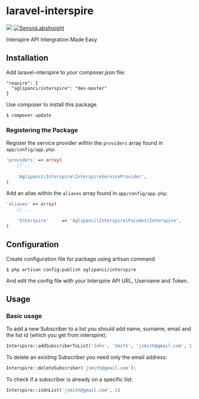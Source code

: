laravel-interspire
==================

<a href="https://travis-ci.org/aglipanci/laravel-interspire"><img src="https://travis-ci.org/aglipanci/laravel-interspire.svg?branch=master"></a> [![SensioLabsInsight](https://insight.sensiolabs.com/projects/b4d24331-010a-4bf3-be15-614e84607a51/mini.png)](https://insight.sensiolabs.com/projects/b4d24331-010a-4bf3-be15-614e84607a51)

Interspire API Intergration Made Easy

## Installation

Add laravel-interspire to your composer.json file:

```
"require": {
  "aglipanci/interspire": "dev-master"
}
```

Use composer to install this package.

```
$ composer update
```

### Registering the Package

Register the service provider within the ```providers``` array found in ```app/config/app.php```:

```php
'providers' => array(
	// ...
	
	'Aglipanci\Interspire\InterspireServiceProvider',
)
```

Add an alias within the ```aliases``` array found in ```app/config/app.php```:


```php
'aliases' => array(
	// ...
	
	'Interspire'     => 'Aglipanci\Interspire\Facades\Interspire',
)
```

## Configuration

Create configuration file for package using artisan command

```
$ php artisan config:publish aglipanci/interspire
```

And edit the config file with your Interspire API URL, Username and Token.


## Usage

### Basic usage

To add a new Subscriber to a list you should add name, surname, email and the list id (which you get from interspire);

```php
Interspire::addSubscriberToList('John', 'Smith', 'jsmith@gmail.com', 1);
```

To delete an existing Subscriber you need only the email address:

```php
Interspire::deleteSubscriber('jsmith@gmail.com');
```

To check if a subscriber is already on a specific list:

```php
Interspire::isOnList('jsmith@gmail.com', 2)
```

	
